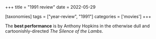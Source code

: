 +++
title = "1991 review"
date = 2022-05-29

[taxonomies]
tags = ["year-review", "1991"]
categories = ['movies']
+++

The **best performance** is by Anthony Hopkins in the otherwise dull
and cartoonishly-directed *The Silence of the Lambs*.
